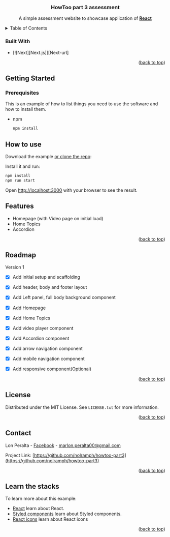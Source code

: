<a name="readme-top"></a>
<!-- PROJECT HEADER -->
<br />
<div align="center">

  <h3 align="center">HowToo part 3 assessment</h3>

  <p align="center">
    A simple assessment website to showcase application of
    <a href="https://react.dev/"><strong>React</strong></a>
  </p>
</div>



<!-- TABLE OF CONTENTS -->
<details>
  <summary>Table of Contents</summary>
  <ol>
    <li>
      <a href="#getting-started">Getting Started</a>
      <ul>
        <li><a href="#prerequisites">Prerequisites</a></li>
        <li><a href="#how-to-use">How to use</a></li>
      </ul>
    </li>
    <li><a href="#features">Features</a></li>
    <li><a href="#roadmap">Roadmap</a></li>
    <li><a href="#license">License</a></li>
    <li><a href="#contact">Contact</a></li>
    <li><a href="#learn-the-stacks">Learn the stack</a>
    <ul>
        <li><a href="#explore-templates">Explore templates</a></li>
      </ul>
    </li>
  </ol>
</details>

### Built With


* [![Next][Next.js]][Next-url]

<p align="right">(<a href="#readme-top">back to top</a>)</p>


<!-- GETTING STARTED -->
## Getting Started

### Prerequisites

This is an example of how to list things you need to use the software and how to install them.
* npm
  ```sh
  npm install
  ```

## How to use

Download the example [or clone the repo](https://github.com/nolramph/howtoo-part3):

Install it and run:

```bash
npm install
npm run start
```

Open [http://localhost:3000](http://localhost:3000) with your browser to see the result.

<!-- FEATURES -->

## Features

- Homepage (with Video page on initial load)
- Home Topics
- Accordion

<p align="right">(<a href="#readme-top">back to top</a>)</p>

<!-- ROADMAP -->
## Roadmap

Version 1
- [x] Add initial setup and scaffolding
- [x] Add header, body and footer layout
- [x] Add Left panel, full body background component
- [x] Add Homepage
- [x] Add Home Topics
- [x] Add video player component
- [x] Add Accordion component 
- [x] Add arrow navigation component
- [x] Add mobile navigation component
- [x] Add responsive component(Optional)


<p align="right">(<a href="#readme-top">back to top</a>)</p>


<!-- LICENSE -->
## License

Distributed under the MIT License. See `LICENSE.txt` for more information.

<p align="right">(<a href="#readme-top">back to top</a>)</p>

<!-- CONTACT -->
## Contact

Lon Peralta - [Facebook](https://www.facebook.com/lonong/) - marlon.peralta00@gmail.com 

Project Link: [https://github.com/nolramph/howtoo-part3](https://github.com/nolramph/howtoo-part3)

<p align="right">(<a href="#readme-top">back to top</a>)</p>

## Learn the stacks

To learn more about this example:

- [React](https://react.dev/) learn about React.
- [Styled components](https://styled-components.com/) learn about Styled components.
- [React icons](https://react-icons.github.io/react-icons/) learn about React icons


<p align="right">(<a href="#readme-top">back to top</a>)</p>



<!-- MARKDOWN LINKS & IMAGES -->
[React.js]: https://img.shields.io/badge/React-20232A?style=for-the-badge&logo=react&logoColor=61DAFB
[React-url]: https://reactjs.org/